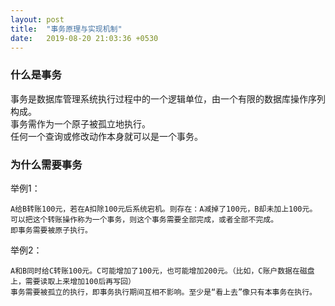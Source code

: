 ```yaml
---
layout: post
title:  "事务原理与实现机制"
date:   2019-08-20 21:03:36 +0530
---
```


### 什么是事务
  事务是数据库管理系统执行过程中的一个逻辑单位，由一个有限的数据库操作序列构成。  
  事务需作为一个原子被孤立地执行。  
  任何一个查询或修改动作本身就可以是一个事务。  

### 为什么需要事务
  举例1：  

    A给B转账100元，若在A扣除100元后系统宕机。则存在：A减掉了100元，B却未加上100元。  
    可以把这个转账操作称为一个事务，则这个事务需要全部完成，或者全部不完成。  
    即事务需要被原子执行。  

  举例2：  

    A和B同时给C转账100元。C可能增加了100元，也可能增加200元。（比如，C账户数据在磁盘上，需要读取上来增加100后再写回）  
    事务需要被孤立的执行，即事务执行期间互相不影响。至少是“看上去”像只有本事务在执行。  

